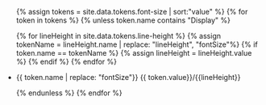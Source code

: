---
---
<ul class="color-container">
{% assign tokens = site.data.tokens.font-size | sort:"value" %}
{% for token in tokens %}
{% unless token.name contains "Display" %}

{% for lineHeight in site.data.tokens.line-height %}
{% assign tokenName = lineHeight.name | replace: "lineHeight", "fontSize"%}
{% if token.name ==  tokenName %}
{% assign lineHeight = lineHeight.value %}
{% endif %}
{% endfor %}

<li style="font-size: {{ token.value}}px; line-height: {{lineHeight}}px">
  {{ token.name | replace: "fontSize"}}
  {{ token.value}}/{{lineHeight}}
</li>

{% endunless %}
{% endfor %}
</ul>

